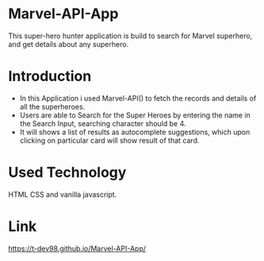 # Marvel-API-App
This super-hero hunter application is build to search for Marvel superhero, and get details about any superhero.

# Introduction
- In this Application i used Marvel-API() to fetch the records and details of all the superheroes.
- Users are able to Search for the Super Heroes by entering the name in the Search Input, searching character should be 4.
- It will shows a list of results as autocomplete suggestions, which upon clicking on particular card will show result of that card.

# Used Technology
HTML CSS and  vanilla javascript.

# Link
https://t-dev98.github.io/Marvel-API-App/
